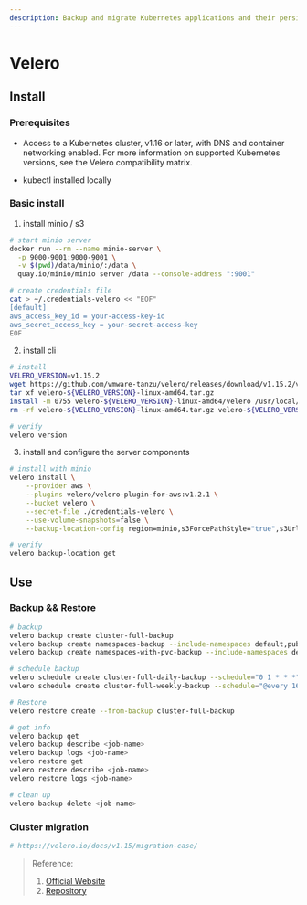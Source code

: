 ```yaml
---
description: Backup and migrate Kubernetes applications and their persistent volumes
---
```


# Velero

## Install

### Prerequisites
- Access to a Kubernetes cluster, v1.16 or later, with DNS and container networking enabled. For more information on supported Kubernetes versions, see the Velero compatibility matrix.

- kubectl installed locally

### Basic install

1. install minio / s3
```bash
# start minio server
docker run --rm --name minio-server \
  -p 9000-9001:9000-9001 \
  -v $(pwd)/data/minio/:/data \
  quay.io/minio/minio server /data --console-address ":9001"

# create credentials file
cat > ~/.credentials-velero << "EOF"
[default]
aws_access_key_id = your-access-key-id
aws_secret_access_key = your-secret-access-key
EOF
```

2. install cli
```bash
# install
VELERO_VERSION=v1.15.2
wget https://github.com/vmware-tanzu/velero/releases/download/v1.15.2/velero-${VELERO_VERSION}-linux-amd64.tar.gz
tar xf velero-${VELERO_VERSION}-linux-amd64.tar.gz
install -m 0755 velero-${VELERO_VERSION}-linux-amd64/velero /usr/local/bin/
rm -rf velero-${VELERO_VERSION}-linux-amd64.tar.gz velero-${VELERO_VERSON}-linux-amd64/

# verify
velero version

```

3. install and configure the server components
```bash
# install with minio
velero install \
    --provider aws \
    --plugins velero/velero-plugin-for-aws:v1.2.1 \
    --bucket velero \
    --secret-file ./credentials-velero \
    --use-volume-snapshots=false \
    --backup-location-config region=minio,s3ForcePathStyle="true",s3Url=http://minio.velero.svc:9000

# verify
velero backup-location get
```

## Use

### Backup && Restore
```bash
# backup
velero backup create cluster-full-backup
velero backup create namespaces-backup --include-namespaces default,public
velero backup create namespaces-with-pvc-backup --include-namespaces default,public --csi-snapshot-timeout=20m

# schedule backup
velero schedule create cluster-full-daily-backup --schedule="0 1 * * *" --ttl 168h0m0s
velero schedule create cluster-full-weekly-backup --schedule="@every 168h" --ttl 720h0m0s

# Restore
velero restore create --from-backup cluster-full-backup

# get info
velero backup get
velero backup describe <job-name>
velero backup logs <job-name>
velero restore get
velero restore describe <job-name>
velero restore logs <job-name>

# clean up
velero backup delete <job-name>
```

### Cluster migration
```bash
# https://velero.io/docs/v1.15/migration-case/
```



> Reference:
> 1. [Official Website](https://velero.io/)
> 2. [Repository](https://github.com/vmware-tanzu/velero)
